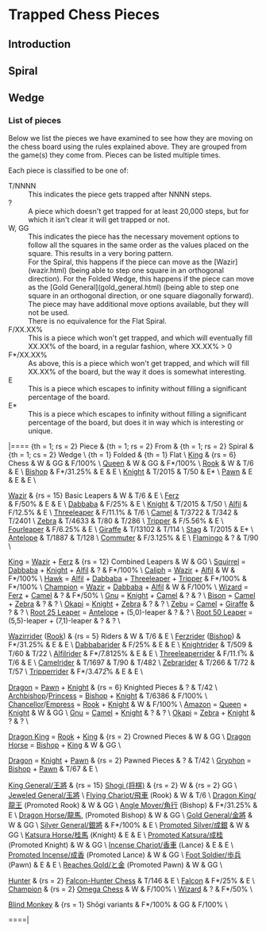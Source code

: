 # Trapped Chess Pieces

## Introduction

## Spiral

## Wedge

### List of pieces

Below we list the pieces we have examined to see how they are moving
on the chess board using the rules explained above. They are grouped
from the game(s) they come from. Pieces can be listed multiple times.

Each piece is classified to be one of:

<dl markdown="1">
<dt class = 'trapped'>T/NNNN</dt>
<dd>This indicates the piece gets trapped after NNNN steps.
<dt class = 'unknown'>?</dt>
<dd>A piece which doesn't get trapped for at least 20,000 steps, but
    for which it isn't clear it will get trapped or not.
<dt class = 'boring'>W, GG</dt>
<dd>This indicates the piece has the necessary movement options to follow
    all the squares in the same order as the values placed on the square.
    This results in a very boring pattern. <br>
    For the Spiral, this happens if the piece can move as the
    [Wazir](wazir.html) (being able to step one square in an orthogonal
    direction). For the Folded Wedge, this happens if the piece can
    move as the [Gold General](gold_general.html) (being able to step one
    square in an orthogonal direction, or one square diagonally forward).<br>
    The piece may have additional move options available, but they will
    not be used.<br>
    There is no equivalence for the Flat Spiral.
<dt class = 'fill'>F/XX.XX%</dt>
<dd>This is a piece which won't get trapped, and which will eventually
    fill XX.XX% of the board, in a regular fashion, where XX.XX% > 0</dd>
<dt class = 'interesting-fill'>F*/XX.XX%</dt>
<dd>As above, this is a piece which won't get trapped, and which will
    fill XX.XX% of the board, but the way it does is somewhat
    interesting.
<dt class = 'escape'>E</dt>
<dd>This is a piece which escapes to infinity without filling a significant
    percentage of the board.</dd>
<dt class = 'interesting-escape'>E*</dt>
<dd>This is a piece which escapes to infinity without filling a significant
    percentage of the board, but does it in way which is interesting
    or unique.</dd>
</dl>

|====
{th = 1; rs = 2} Piece  &
{th = 1; rs = 2} From   &
{th = 1; rs = 2} Spiral &
{th = 1; cs = 2} Wedge  \\
{th = 1} Folded & {th = 1} Flat \\
[King](king.html)
        & {rs = 6} Chess
        & W
        & GG
        & F/100%
        \\
[Queen](queen.html)
        & W
        & GG
        & F*/100%
        \\
[Rook](rook.html)
        & W
        & T/6
        & E
        \\
[Bishop](bishop.html)
        & F*/31.25%
        & E
        & E
        \\
[Knight](knight.html)
        & T/2015
        & T/50
        & E*
        \\
[Pawn](pawn.html)
        & E
        & E
        & E
        \\



[Wazir](wazir.html)
        & {rs = 15} Basic Leapers
        & W
        & T/6
        & E
        \\
[Ferz](ferz.html)                 
        & F/50%
        & E
        & E
        \\
[Dabbaba](dabbaba.html)            & F/25%     & E        \\
[Knight](knight.html)              & T/2015    & T/50     \\
[Alfil](alfil.html)                & F/12.5%   & E        \\
[Threeleaper](threeleaper.html)    & F/11.1%   & T/6      \\
[Camel](camel.html)                & T/3722    & T/342 & T/2401    \\
[Zebra](zebra.html)                & T/4633    & T/80  & T/286     \\
[Tripper](tripper.html)            & F/5.56%   & E        \\
[Fourleaper](fourleaper.html)      & F/6.25%   & E        \\
[Giraffe](giraffe.html)            & T/13102   & T/114    \\
[Stag](stag.html)                  & T/2015    & E*       \\
[Antelope](antelope.html)          & T/1887    & T/128    \\
[Commuter](commuter.html)          & F/3.125%  & E        \\
[Flamingo](flamingo.html)          & ?         & T/90     \\

[King](king.html) = [Wazir](wazir.html) + [Ferz](ferz.html)
                                   & {rs = 12} Combined Leapers
                                   & W         & GG       \\
[Squirrel](squirrel.html) = [Dabbaba](dabbaba.html) + [Knight](knight.html) +
                            [Alfil](alfil.html) 
                                   & ?         & F*/100%  \\
[Caliph](caliph.html) = [Wazir](wazir.html) + [Alfil](alfil.html)
                                   & W         & F*/100%  \\
[Hawk](hawk.html) = [Alfil](alfil.html) + [Dabbaba](dabbaba.html) +
                    [Threeleaper](threeleaper.html) + [Tripper](tripper.html)
                                   & F*/100%   & F*/100%  \\
[Champion](champion.html) = [Wazir](wazir.html) + [Dabbaba](dabbaba.html) +
                            [Alfil](alfil.html)
                                   & W         & F/100%   \\
[Wizard](wizard.html) = [Ferz](ferz.html) + [Camel](camel.html)
                                   & ?         & F*/50%   \\
[Gnu](gnu.html) = [Knight](knight.html) + [Camel](camel.html)
                                   & ?         & ?        \\
[Bison](bison.html) = [Camel](camel.html) + [Zebra](zebra.html)
                                   & ?         & ?        \\
[Okapi](okapi.html) = [Knight](knight.html) + [Zebra](zebra.html)
                                   & ?         & ?        \\
[Zebu](zebu.html) = [Camel](camel.html) + [Giraffe](giraffe.html)
                                   & ?         & ?        \\
[Root 25 Leaper](root_25_leaper.html) = [Antelope](antelope.html) +
                                        (5,0)-leaper
                                   & ?         & ?        \\
[Root 50 Leaper](root_50_leaper.html) = (5,5)-leaper + (7,1)-leaper
                                   & ?         & ?        \\



[Wazirrider](rook.html) ([Rook](rook.html))
        & {rs = 5} Riders
        & W
        & T/6
        & E
        \\
[Ferzrider](bishop.html) ([Bishop](bishop.html))
        & F*/31.25%
        & E
        & E
        \\
[Dabbabarider](dabbabarider.html)
        & F/25%
        & E
        & E
        \\
[Knightrider](knightrider.html)
        & T/509
        & T/60
        & T/22
        \\
[Alfilrider](alfilrider.html)
        & F*/7.8125%
        & E
        & E
        \\
[Threeleaperrider](threeleaperrider.html)
        & F/11.1&#x0305;%
        & T/6
        & E
        \\
[Camelrider](camelrider.html)
        & T/1697
        & T/90
        & T/482
        \\
[Zebrarider](zebrarider.html)
        & T/266
        & T/72
        & T/57
        \\
[Tripperrider](tripperrider.html)
        & F*/3.472&#x0305;%
        & E
        & E
        \\



[Dragon](dragon.html) = [Pawn](pawn.html) + [Knight](knight.html)
                                   & {rs = 6} Knighted Pieces
                                   & ?         & T/42     \\
[Archbishop](archbishop.html)/[Princess](archbishop.html?piece=princess)
                             = [Bishop](bishop.html) + [Knight](knight.html)
                                   & T/6386    & F/100%   \\
[Chancellor](chancellor.html)/[Empress](chancellor.html?piece=empress)
                             = [Rook](rook.html) + [Knight](knight.html)
                                   & W         & F/100%   \\
[Amazon](amazon.html) =  [Queen](queen.html) + [Knight](knight.html)
                                   & W         & GG       \\
[Gnu](gnu.html) = [Camel](camel.html) + [Knight](knight.html)
                                   & ?         & ?        \\
[Okapi](okapi.html) = [Zebra](zebra.html) + [Knight](knight.html)
                                   & ?         & ?        \\


[Dragon King](dragon_king.html) = [Rook](rook.html) + [King](king.html)
                                   & {rs = 2} Crowned Pieces
                                   & W         & GG       \\
[Dragon Horse](dragon_horse.html) = [Bishop](bishop.html) + [King](king.html)
                                   & W         & GG       \\


[Dragon](dragon.html) = [Knight](knight.html) + [Pawn](pawn.html)
                                   & {rs = 2} Pawned Pieces
                                   & ?         & T/42     \\
[Gryphon](gryphon.html) = [Bishop](bishop.html) + [Pawn](pawn.html)
                                   & T/67      & E        \\

[King General/&#x738b;&#x5c07;](king.html?piece=king_general)
                                   & {rs = 15}
                                     [Shogi (&#x5c06;&#x68cb;)](#wiki:Shogi)
                                   & {rs = 2} W  & {rs = 2} GG \\
[Jeweled General/&#x7389;&#x5c07;](king.html?piece=jeweled_general) \\
[Flying Chariot/&#x98db;&#x8eca;](rook.html?piece=flying_chariot) (Rook)
                                   & W      & T/6 \\
[Dragon King/&#x9f8d;&#x738b;](dragon_king.html) (Promoted Rook)
                                   & W      & GG     \\
[Angle Mover/&#x89d2;&#x884c;](bishop.html?piece=angle_mover) (Bishop)
                                   & F*/31.25% & E \\
[Dragon Horse/&#x9f8d;&#x99ac;](dragon_horse.html), (Promoted Bishop)
                                   & W      & GG     \\
[Gold General/&#x91d1;&#x5c07;](gold_general.html)
                                   & W      & GG     \\
[Silver General/&#x9280;&#x5c07;](silver_general.html)
                                   & F*/100% & E \\
[Promoted Silver/&#x6210;&#x9280;](gold_general.html?piece=promoted_silver)
                                   & W      & GG     \\
[Katsura Horse/&#x6842;&#x99ac;](katsura_horse.html) (Knight)
                                   & E & E \\
[Promoted Katsura/&#x6210;&#x6842;](gold_general.html?piece=promoted_katsura)
  (Promoted Knight)                & W      & GG     \\
[Incense Chariot/&#x9999;&#x8eca;](incense_chariot.html) (Lance)
                                   & E & E \\
[Promoted Incense/&#x6210;&#x9999;](gold_general.html?piece=promoted_incense)
  (Promoted Lance)                 & W      & GG     \\
[Foot Soldier/&#x6b69;&#x5175;](pawn.html?piece=foot_soldier) (Pawn)
                                   & E & E \\
[Reaches Gold/&#x3068;&#x91d1;](gold_general.html?piece=reaches_gold)
  (Promoted Pawn)                  & W      & GG     \\

[Hunter](hunter.html)              & {rs = 2} [Falcon-Hunter
                                               Chess](#wiki:Falcon-hunter_chess)
                                   & T/146     & E        \\
[Falcon](falcon.html)              & F*/25%    & E        \\
[Champion](champion.html)          & {rs = 2} [Omega Chess](#wiki) 
                                   & W         & F/100%   \\
[Wizard](wizard.html)              & ?         & F*/50%   \\


[Blind Monkey](blind_monkey.html)
        & {rs = 1} Sh&#x14d;gi variants
        & F*/100%
        & GG
        & F/100%
        \\

====|

